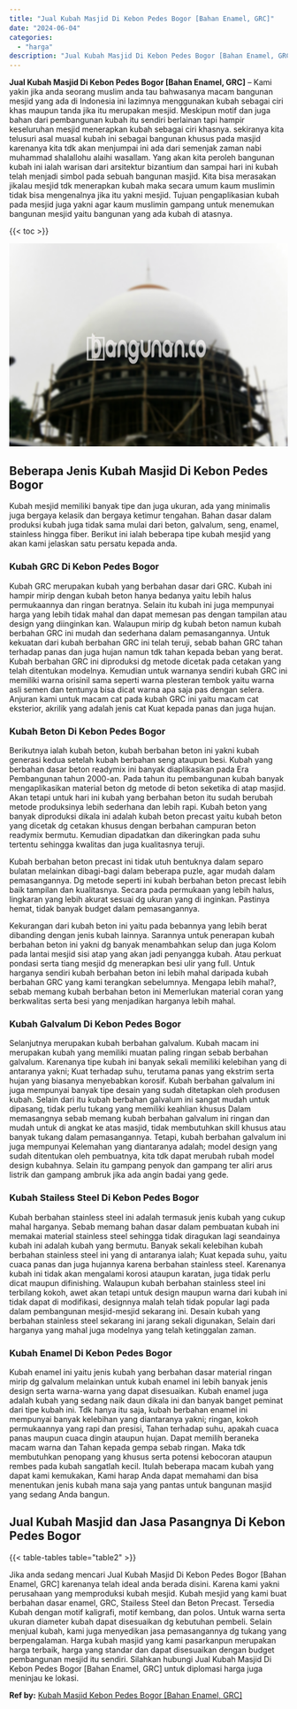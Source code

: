 ```yaml
---
title: "Jual Kubah Masjid Di Kebon Pedes Bogor [Bahan Enamel, GRC]"
date: "2024-06-04"
categories: 
  - "harga"
description: "Jual Kubah Masjid Di Kebon Pedes Bogor [Bahan Enamel, GRC]. Jika anda sedang mencari Jual Kubah Masjid Di Kebon Pedes Bogor [Bahan Enamel, GRC] karenanya t..."
---
```


**Jual Kubah Masjid Di Kebon Pedes Bogor \[Bahan Enamel, GRC\]** – Kami yakin jika anda seorang muslim anda tau bahwasanya macam bangunan mesjid yang ada di Indonesia ini lazimnya menggunakan kubah sebagai ciri khas maupun tanda jika itu merupakan mesjid. Meskipun motif dan juga bahan dari pembangunan kubah itu sendiri berlainan tapi hampir keseluruhan mesjid menerapkan kubah sebagai ciri khasnya. sekiranya kita telusuri asal muasal kubah ini sebagai bangunan khusus pada masjid karenanya kita tdk akan menjumpai ini ada dari semenjak zaman nabi muhammad shalallohu alaihi wasallam. Yang akan kita peroleh bangunan kubah ini ialah warisan dari arsitektur bizantium dan sampai hari ini kubah telah menjadi simbol pada sebuah bangunan masjid. Kita bisa merasakan jikalau mesjid tdk menerapkan kubah maka secara umum kaum muslimin tidak bisa mengenalnya jika itu yakni mesjid. Tujuan pengaplikasian kubah pada mesjid juga yakni agar kaum muslimin gampang untuk menemukan bangunan mesjid yaitu bangunan yang ada kubah di atasnya.

{{< toc >}}

![Jual Kubah Masjid Di Kebon Pedes Bogor [Bahan Enamel, GRC]](/images/jual-kubah-masjid-18.png)

## Beberapa Jenis Kubah Masjid Di Kebon Pedes Bogor

Kubah mesjid memiliki banyak tipe dan juga ukuran, ada yang minimalis juga bergaya kelasik dan bergaya ketimur tengahan. Bahan dasar dalam produksi kubah juga tidak sama mulai dari beton, galvalum, seng, enamel, stainless hingga fiber. Berikut ini ialah beberapa tipe kubah mesjid yang akan kami jelaskan satu persatu kepada anda.

### Kubah GRC Di Kebon Pedes Bogor

Kubah GRC merupakan kubah yang berbahan dasar dari GRC. Kubah ini hampir mirip dengan kubah beton hanya bedanya yaitu lebih halus permukaannya dan ringan beratnya. Selain itu kubah ini juga mempunyai harga yang lebih tidak mahal dan dapat memesan pas dengan tampilan atau design yang diinginkan kan. Walaupun mirip dg kubah beton namun kubah berbahan GRC ini mudah dan sederhana dalam pemasangannya. Untuk kekuatan dari kubah berbahan GRC ini telah teruji, sebab bahan GRC tahan terhadap panas dan juga hujan namun tdk tahan kepada beban yang berat. Kubah berbahan GRC ini diproduksi dg metode dicetak pada cetakan yang telah ditentukan modelnya. Kemudian untuk warnanya sendiri kubah GRC ini memiliki warna orisinil sama seperti warna plesteran tembok yaitu warna asli semen dan tentunya bisa dicat warna apa saja pas dengan selera. Anjuran kami untuk macam cat pada kubah GRC ini yaitu macam cat eksterior, akrilik yang adalah jenis cat Kuat kepada panas dan juga hujan.

### Kubah Beton Di Kebon Pedes Bogor

Berikutnya ialah kubah beton, kubah berbahan beton ini yakni kubah generasi kedua setelah kubah berbahan seng ataupun besi. Kubah yang berbahan dasar beton readymix ini banyak diaplikasikan pada Era Pembangunan tahun 2000-an. Pada tahun itu pembangunan kubah banyak mengaplikasikan material beton dg metode di beton seketika di atap masjid. Akan tetapi untuk hari ini kubah yang berbahan beton itu sudah berubah metode produksinya lebih sederhana dan lebih rapi. Kubah beton yang banyak diproduksi dikala ini adalah kubah beton precast yaitu kubah beton yang dicetak dg cetakan khusus dengan berbahan campuran beton readymix bermutu. Kemudian dipadatkan dan dikeringkan pada suhu tertentu sehingga kwalitas dan juga kualitasnya teruji.

Kubah berbahan beton precast ini tidak utuh bentuknya dalam separo bulatan melainkan dibagi-bagi dalam beberapa puzle, agar mudah dalam pemasangannya. Dg metode seperti ini kubah berbahan beton precast lebih baik tampilan dan kualitasnya. Secara pada permukaan yang lebih halus, lingkaran yang lebih akurat sesuai dg ukuran yang di inginkan. Pastinya hemat, tidak banyak budget dalam pemasangannya.

Kekurangan dari kubah beton ini yaitu pada bebannya yang lebih berat dibanding dengan jenis kubah lainnya. Sarannya untuk penerapan kubah berbahan beton ini yakni dg banyak menambahkan selup dan juga Kolom pada lantai mesjid sisi atap yang akan jadi penyangga kubah. Atau perkuat pondasi serta tiang mesjid dg menerapkan besi ulir yang full. Untuk harganya sendiri kubah berbahan beton ini lebih mahal daripada kubah berbahan GRC yang kami terangkan sebelumnya. Mengapa lebih mahal?, sebab memang kubah berbahan beton ini Memerlukan material coran yang berkwalitas serta besi yang menjadikan harganya lebih mahal.

### Kubah Galvalum Di Kebon Pedes Bogor

Selanjutnya merupakan kubah berbahan galvalum. Kubah macam ini merupakan kubah yang memiliki muatan paling ringan sebab berbahan galvalum. Karenanya tipe kubah ini banyak sekali memiliki kelebihan yang di antaranya yakni; Kuat terhadap suhu, terutama panas yang ekstrim serta hujan yang biasanya menyebabkan korosif. Kubah berbahan galvalum ini juga mempunyai banyak tipe desain yang sudah ditetapkan oleh produsen kubah. Selain dari itu kubah berbahan galvalum ini sangat mudah untuk dipasang, tidak perlu tukang yang memiliki keahlian khusus Dalam memasangnya sebab memang kubah berbahan galvalum ini ringan dan mudah untuk di angkat ke atas masjid, tidak membutuhkan skill khusus atau banyak tukang dalam pemasangannya. Tetapi, kubah berbahan galvalum ini juga mempunyai Kelemahan yang diantaranya adalah; model design yang sudah ditentukan oleh pembuatnya, kita tdk dapat merubah rubah model design kubahnya. Selain itu gampang penyok dan gampang ter aliri arus listrik dan gampang ambruk jika ada angin badai yang gede.

### Kubah Stailess Steel Di Kebon Pedes Bogor

Kubah berbahan stainless steel ini adalah termasuk jenis kubah yang cukup mahal harganya. Sebab memang bahan dasar dalam pembuatan kubah ini memakai material stainless steel sehingga tidak diragukan lagi seandainya kubah ini adalah kubah yang bermutu. Banyak sekali kelebihan kubah berbahan stainless steel ini yang di antaranya ialah; Kuat kepada suhu, yaitu cuaca panas dan juga hujannya karena berbahan stainless steel. Karenanya kubah ini tidak akan mengalami korosi ataupun karatan, juga tidak perlu dicat maupun difinishing. Walaupun kubah berbahan stainless steel ini terbilang kokoh, awet akan tetapi untuk design maupun warna dari kubah ini tidak dapat di modifikasi, designnya malah telah tidak popular lagi pada dalam pembangunan mesjid-mesjid sekarang ini. Desain kubah yang berbahan stainless steel sekarang ini jarang sekali digunakan, Selain dari harganya yang mahal juga modelnya yang telah ketinggalan zaman.

### Kubah Enamel Di Kebon Pedes Bogor

Kubah enamel ini yaitu jenis kubah yang berbahan dasar material ringan mirip dg galvalum melainkan untuk kubah enamel ini lebih banyak jenis design serta warna-warna yang dapat disesuaikan. Kubah enamel juga adalah kubah yang sedang naik daun dikala ini dan banyak banget peminat dari tipe kubah ini. Tdk hanya itu saja, kubah berbahan enamel ini mempunyai banyak kelebihan yang diantaranya yakni; ringan, kokoh permukaannya yang rapi dan presisi, Tahan terhadap suhu, apakah cuaca panas maupun cuaca dingin ataupun hujan. Dapat memilih beraneka macam warna dan Tahan kepada gempa sebab ringan. Maka tdk membutuhkan penopang yang khusus serta potensi kebocoran ataupun rembes pada kubah sangatlah kecil. Itulah beberapa macam kubah yang dapat kami kemukakan, Kami harap Anda dapat memahami dan bisa menentukan jenis kubah mana saja yang pantas untuk bangunan masjid yang sedang Anda bangun.

## Jual Kubah Masjid dan Jasa Pasangnya Di Kebon Pedes Bogor

{{< table-tables table="table2" >}}

Jika anda sedang mencari Jual Kubah Masjid Di Kebon Pedes Bogor \[Bahan Enamel, GRC\] karenanya telah ideal anda berada disini. Karena kami yakni perusahaan yang memproduksi kubah mesjid. Kubah mesjid yang kami buat berbahan dasar enamel, GRC, Stailess Steel dan Beton Precast. Tersedia Kubah dengan motif kaligrafi, motif kembang, dan polos. Untuk warna serta ukuran diameter kubah dapat disesuaikan dg kebutuhan pembeli. Selain menjual kubah, kami juga menyedikan jasa pemasangannya dg tukang yang berpengalaman. Harga kubah masjid yang kami pasarkanpun merupakan harga terbaik, harga yang standar dan dapat disesuaikan dengan budget pembangunan mesjid itu sendiri. Silahkan hubungi Jual Kubah Masjid Di Kebon Pedes Bogor \[Bahan Enamel, GRC\] untuk diplomasi harga juga meninjau ke lokasi.

**Ref by:** [Kubah Masjid Kebon Pedes Bogor [Bahan Enamel, GRC]](https://id.wikipedia.org/wiki/Kubah)
